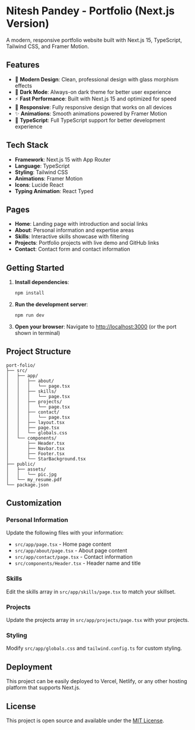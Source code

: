 # Nitesh Pandey - Portfolio (Next.js Version)

A modern, responsive portfolio website built with Next.js 15, TypeScript, Tailwind CSS, and Framer Motion.

## Features

- 🎨 **Modern Design**: Clean, professional design with glass morphism effects
- 🌙 **Dark Mode**: Always-on dark theme for better user experience
- ⚡ **Fast Performance**: Built with Next.js 15 and optimized for speed
- 📱 **Responsive**: Fully responsive design that works on all devices
- ✨ **Animations**: Smooth animations powered by Framer Motion
- 🎯 **TypeScript**: Full TypeScript support for better development experience

## Tech Stack

- **Framework**: Next.js 15 with App Router
- **Language**: TypeScript
- **Styling**: Tailwind CSS
- **Animations**: Framer Motion
- **Icons**: Lucide React
- **Typing Animation**: React Typed

## Pages

- **Home**: Landing page with introduction and social links
- **About**: Personal information and expertise areas
- **Skills**: Interactive skills showcase with filtering
- **Projects**: Portfolio projects with live demo and GitHub links
- **Contact**: Contact form and contact information

## Getting Started

1. **Install dependencies**:
   ```bash
   npm install
   ```

2. **Run the development server**:
   ```bash
   npm run dev
   ```

3. **Open your browser**:
   Navigate to [http://localhost:3000](http://localhost:3000) (or the port shown in terminal)

## Project Structure

```
port-folio/
├── src/
│   ├── app/
│   │   ├── about/
│   │   │   └── page.tsx
│   │   ├── skills/
│   │   │   └── page.tsx
│   │   ├── projects/
│   │   │   └── page.tsx
│   │   ├── contact/
│   │   │   └── page.tsx
│   │   ├── layout.tsx
│   │   ├── page.tsx
│   │   └── globals.css
│   └── components/
│       ├── Header.tsx
│       ├── Navbar.tsx
│       ├── Footer.tsx
│       └── StarBackground.tsx
├── public/
│   ├── assets/
│   │   └── pic.jpg
│   └── my_resume.pdf
└── package.json
```

## Customization

### Personal Information
Update the following files with your information:
- `src/app/page.tsx` - Home page content
- `src/app/about/page.tsx` - About page content
- `src/app/contact/page.tsx` - Contact information
- `src/components/Header.tsx` - Header name and title

### Skills
Edit the skills array in `src/app/skills/page.tsx` to match your skillset.

### Projects
Update the projects array in `src/app/projects/page.tsx` with your projects.

### Styling
Modify `src/app/globals.css` and `tailwind.config.ts` for custom styling.

## Deployment

This project can be easily deployed to Vercel, Netlify, or any other hosting platform that supports Next.js.

## License

This project is open source and available under the [MIT License](LICENSE).
